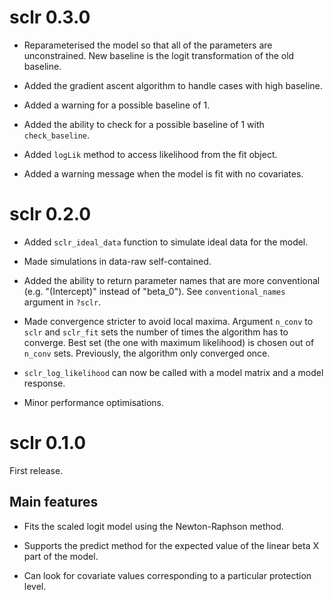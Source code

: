# sclr 0.3.0

- Reparameterised the model so that all of the parameters are unconstrained.
New baseline is the logit transformation of the old baseline.

- Added the gradient ascent algorithm to handle cases with high baseline.

- Added a warning for a possible baseline of 1.

- Added the ability to check for a possible baseline of 1 with `check_baseline`.

- Added `logLik` method to access likelihood from the fit object.

- Added a warning message when the model is fit with no covariates.

# sclr 0.2.0

- Added `sclr_ideal_data` function to simulate ideal data for the model.

- Made simulations in data-raw self-contained.

- Added the ability to return parameter names that are more conventional (e.g.
"(Intercept)" instead of "beta_0"). See `conventional_names` argument in
`?sclr`.

- Made convergence stricter to avoid local maxima. Argument `n_conv` to `sclr`
and `sclr_fit` sets the number of times the algorithm has to converge. Best set
(the one with maximum likelihood) is chosen out of `n_conv` sets. Previously,
the algorithm only converged once.

- `sclr_log_likelihood` can now be called with a model matrix and a model response.

- Minor performance optimisations.

# sclr 0.1.0

First release.

## Main features

- Fits the scaled logit model using the Newton-Raphson method.

- Supports the predict method for the expected value of the linear beta X part
of the model.

- Can look for covariate values corresponding to a particular protection level.